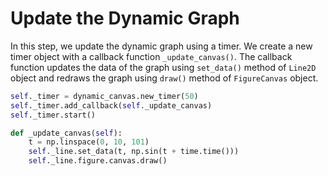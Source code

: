 # Update the Dynamic Graph

In this step, we update the dynamic graph using a timer. We create a new timer object with a callback function `_update_canvas()`. The callback function updates the data of the graph using `set_data()` method of `Line2D` object and redraws the graph using `draw()` method of `FigureCanvas` object.

```python
self._timer = dynamic_canvas.new_timer(50)
self._timer.add_callback(self._update_canvas)
self._timer.start()

def _update_canvas(self):
    t = np.linspace(0, 10, 101)
    self._line.set_data(t, np.sin(t + time.time()))
    self._line.figure.canvas.draw()
```
